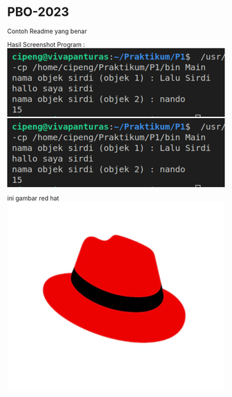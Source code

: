 # PBO-2023

Contoh Readme yang benar

Hasil Screenshot Program : 
<br>
<img src="https://github.com/feldymulkan/PBO-2023/blob/main/Screenshot%20from%202023-10-18%2016-44-31.png">
<br>
<img src="https://raw.githubusercontent.com/feldymulkan/PBO-2023/main/Screenshot%20from%202023-10-18%2016-44-31.png">

ini gambar red hat
<br>
<img src="https://raw.githubusercontent.com/feldymulkan/PBO-2023/main/Asset/Screenshot%202023-04-02%20233630.png">
